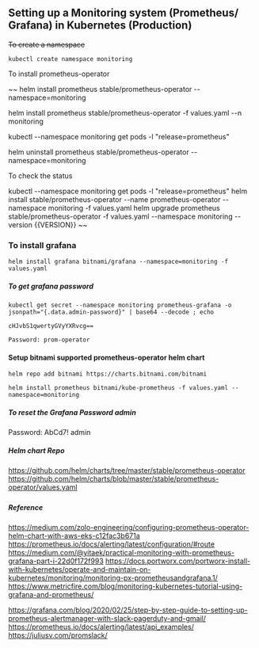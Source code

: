 ## Setting up a Monitoring system (Prometheus/ Grafana) in Kubernetes (Production)


~~To create a namespace~~

```
kubectl create namespace monitoring
```

To install prometheus-operator

~~
helm install prometheus stable/prometheus-operator --namespace=monitoring

helm install prometheus stable/prometheus-operator -f values.yaml --n monitoring


kubectl --namespace monitoring get pods -l "release=prometheus"

helm uninstall prometheus stable/prometheus-operator --namespace=monitoring


To check the status

kubectl --namespace monitoring get pods -l "release=prometheus"
helm install stable/prometheus-operator --name prometheus-operator --namespace monitoring -f values.yaml
helm upgrade prometheus stable/prometheus-operator -f values.yaml --namespace monitoring --version {{VERSION}}
~~

### To install grafana

```
helm install grafana bitnami/grafana --namespace=monitoring -f values.yaml
```


##### To get grafana password

```
kubectl get secret --namespace monitoring prometheus-grafana -o jsonpath="{.data.admin-password}" | base64 --decode ; echo
```
```
cHJvbS1qwertyGVyYXRvcg==
```

```
Password: prom-operator
```
#### Setup bitnami supported prometheus-operator helm chart

```
helm repo add bitnami https://charts.bitnami.com/bitnami
```

```
helm install prometheus bitnami/kube-prometheus -f values.yaml --namespace=monitoring
```

##### To reset the Grafana Password admin

Password: AbCd7!
admin

##### Helm chart Repo
https://github.com/helm/charts/tree/master/stable/prometheus-operator
https://github.com/helm/charts/blob/master/stable/prometheus-operator/values.yaml

##### 

##### Reference
https://medium.com/zolo-engineering/configuring-prometheus-operator-helm-chart-with-aws-eks-c12fac3b671a
https://prometheus.io/docs/alerting/latest/configuration/#route
https://medium.com/@yitaek/practical-monitoring-with-prometheus-grafana-part-i-22d0f172f993
https://docs.portworx.com/portworx-install-with-kubernetes/operate-and-maintain-on-kubernetes/monitoring/monitoring-px-prometheusandgrafana.1/
https://www.metricfire.com/blog/monitoring-kubernetes-tutorial-using-grafana-and-prometheus/

https://grafana.com/blog/2020/02/25/step-by-step-guide-to-setting-up-prometheus-alertmanager-with-slack-pagerduty-and-gmail/
https://prometheus.io/docs/alerting/latest/api_examples/
https://juliusv.com/promslack/

